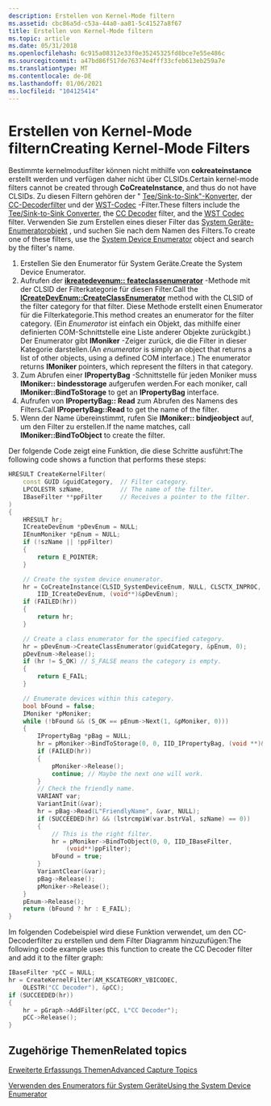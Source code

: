 ```yaml
---
description: Erstellen von Kernel-Mode filtern
ms.assetid: cbc86a5d-c53a-44a0-aa81-5c41527a8f67
title: Erstellen von Kernel-Mode filtern
ms.topic: article
ms.date: 05/31/2018
ms.openlocfilehash: 6c915a08312e33f0e35245325fd8bce7e55e486c
ms.sourcegitcommit: a47bd86f517de76374e4fff33cfeb613eb259a7e
ms.translationtype: MT
ms.contentlocale: de-DE
ms.lasthandoff: 01/06/2021
ms.locfileid: "104125414"
---
```

# <a name="creating-kernel-mode-filters"></a><span data-ttu-id="5bc3a-103">Erstellen von Kernel-Mode filtern</span><span class="sxs-lookup"><span data-stu-id="5bc3a-103">Creating Kernel-Mode Filters</span></span>

<span data-ttu-id="5bc3a-104">Bestimmte kernelmodusfilter können nicht mithilfe von **cokreateinstance** erstellt werden und verfügen daher nicht über CLSIDs.</span><span class="sxs-lookup"><span data-stu-id="5bc3a-104">Certain kernel-mode filters cannot be created through **CoCreateInstance**, and thus do not have CLSIDs.</span></span> <span data-ttu-id="5bc3a-105">Zu diesen Filtern gehören der " [Tee/Sink-to-Sink"-Konverter](tee-sink-to-sink-converter.md), der [CC-Decoderfilter](cc-decoder-filter.md) und der [WST-Codec](wst-codec-filter.md) -Filter.</span><span class="sxs-lookup"><span data-stu-id="5bc3a-105">These filters include the [Tee/Sink-to-Sink Converter](tee-sink-to-sink-converter.md), the [CC Decoder](cc-decoder-filter.md) filter, and the [WST Codec](wst-codec-filter.md) filter.</span></span> <span data-ttu-id="5bc3a-106">Verwenden Sie zum Erstellen eines dieser Filter das [System Geräte-Enumeratorobjekt](system-device-enumerator.md) , und suchen Sie nach dem Namen des Filters.</span><span class="sxs-lookup"><span data-stu-id="5bc3a-106">To create one of these filters, use the [System Device Enumerator](system-device-enumerator.md) object and search by the filter's name.</span></span>

1.  <span data-ttu-id="5bc3a-107">Erstellen Sie den Enumerator für System Geräte.</span><span class="sxs-lookup"><span data-stu-id="5bc3a-107">Create the System Device Enumerator.</span></span>
2.  <span data-ttu-id="5bc3a-108">Aufrufen der [**ikreatedevenum:: feateclassenumerator**](/windows/desktop/api/Strmif/nf-strmif-icreatedevenum-createclassenumerator) -Methode mit der CLSID der Filterkategorie für diesen Filter.</span><span class="sxs-lookup"><span data-stu-id="5bc3a-108">Call the [**ICreateDevEnum::CreateClassEnumerator**](/windows/desktop/api/Strmif/nf-strmif-icreatedevenum-createclassenumerator) method with the CLSID of the filter category for that filter.</span></span> <span data-ttu-id="5bc3a-109">Diese Methode erstellt einen Enumerator für die Filterkategorie.</span><span class="sxs-lookup"><span data-stu-id="5bc3a-109">This method creates an enumerator for the filter category.</span></span> <span data-ttu-id="5bc3a-110">(Ein *Enumerator* ist einfach ein Objekt, das mithilfe einer definierten COM-Schnittstelle eine Liste anderer Objekte zurückgibt.) Der Enumerator gibt **IMoniker** -Zeiger zurück, die die Filter in dieser Kategorie darstellen.</span><span class="sxs-lookup"><span data-stu-id="5bc3a-110">(An *enumerator* is simply an object that returns a list of other objects, using a defined COM interface.) The enumerator returns **IMoniker** pointers, which represent the filters in that category.</span></span>
3.  <span data-ttu-id="5bc3a-111">Zum Abrufen einer **IPropertyBag** -Schnittstelle für jeden Moniker muss **IMoniker:: bindesstorage** aufgerufen werden.</span><span class="sxs-lookup"><span data-stu-id="5bc3a-111">For each moniker, call **IMoniker::BindToStorage** to get an **IPropertyBag** interface.</span></span>
4.  <span data-ttu-id="5bc3a-112">Aufrufen von **IPropertyBag:: Read** zum Abrufen des Namens des Filters.</span><span class="sxs-lookup"><span data-stu-id="5bc3a-112">Call **IPropertyBag::Read** to get the name of the filter.</span></span>
5.  <span data-ttu-id="5bc3a-113">Wenn der Name übereinstimmt, rufen Sie **IMoniker:: bindjeobject** auf, um den Filter zu erstellen.</span><span class="sxs-lookup"><span data-stu-id="5bc3a-113">If the name matches, call **IMoniker::BindToObject** to create the filter.</span></span>

<span data-ttu-id="5bc3a-114">Der folgende Code zeigt eine Funktion, die diese Schritte ausführt:</span><span class="sxs-lookup"><span data-stu-id="5bc3a-114">The following code shows a function that performs these steps:</span></span>


```C++
HRESULT CreateKernelFilter(
    const GUID &guidCategory,  // Filter category.
    LPCOLESTR szName,          // The name of the filter.
    IBaseFilter **ppFilter     // Receives a pointer to the filter.
)
{
    HRESULT hr;
    ICreateDevEnum *pDevEnum = NULL;
    IEnumMoniker *pEnum = NULL;
    if (!szName || !ppFilter) 
    {
        return E_POINTER;
    }

    // Create the system device enumerator.
    hr = CoCreateInstance(CLSID_SystemDeviceEnum, NULL, CLSCTX_INPROC,
        IID_ICreateDevEnum, (void**)&pDevEnum);
    if (FAILED(hr))
    {
        return hr;
    }

    // Create a class enumerator for the specified category.
    hr = pDevEnum->CreateClassEnumerator(guidCategory, &pEnum, 0);
    pDevEnum->Release();
    if (hr != S_OK) // S_FALSE means the category is empty.
    {
        return E_FAIL;
    }

    // Enumerate devices within this category.
    bool bFound = false;
    IMoniker *pMoniker;
    while (!bFound && (S_OK == pEnum->Next(1, &pMoniker, 0)))
    {
        IPropertyBag *pBag = NULL;
        hr = pMoniker->BindToStorage(0, 0, IID_IPropertyBag, (void **)&pBag);
        if (FAILED(hr))
        {
            pMoniker->Release();
            continue; // Maybe the next one will work.
        }
        // Check the friendly name.
        VARIANT var;
        VariantInit(&var);
        hr = pBag->Read(L"FriendlyName", &var, NULL);
        if (SUCCEEDED(hr) && (lstrcmpiW(var.bstrVal, szName) == 0))
        {
            // This is the right filter.
            hr = pMoniker->BindToObject(0, 0, IID_IBaseFilter,
                (void**)ppFilter);
            bFound = true;
        }
        VariantClear(&var);
        pBag->Release();
        pMoniker->Release();
    }
    pEnum->Release();
    return (bFound ? hr : E_FAIL);
}
```



<span data-ttu-id="5bc3a-115">Im folgenden Codebeispiel wird diese Funktion verwendet, um den CC-Decoderfilter zu erstellen und dem Filter Diagramm hinzuzufügen:</span><span class="sxs-lookup"><span data-stu-id="5bc3a-115">The following code example uses this function to create the CC Decoder filter and add it to the filter graph:</span></span>


```C++
IBaseFilter *pCC = NULL;
hr = CreateKernelFilter(AM_KSCATEGORY_VBICODEC, 
    OLESTR("CC Decoder"), &pCC);
if (SUCCEEDED(hr))
{
    hr = pGraph->AddFilter(pCC, L"CC Decoder");
    pCC->Release();
}
```



## <a name="related-topics"></a><span data-ttu-id="5bc3a-116">Zugehörige Themen</span><span class="sxs-lookup"><span data-stu-id="5bc3a-116">Related topics</span></span>

<dl> <dt>

[<span data-ttu-id="5bc3a-117">Erweiterte Erfassungs Themen</span><span class="sxs-lookup"><span data-stu-id="5bc3a-117">Advanced Capture Topics</span></span>](advanced-capture-topics.md)
</dt> <dt>

[<span data-ttu-id="5bc3a-118">Verwenden des Enumerators für System Geräte</span><span class="sxs-lookup"><span data-stu-id="5bc3a-118">Using the System Device Enumerator</span></span>](using-the-system-device-enumerator.md)
</dt> </dl>

 

 



